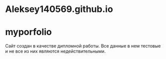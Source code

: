 # Aleksey140569.github.io

# myporfolio
Сайт создан в качестве дипломной работы. Все данные в нем тестовые и не все из них являются недействительными.